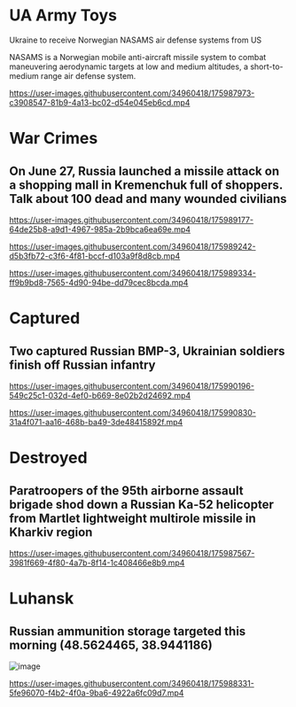 # UA Army Toys

Ukraine to receive Norwegian NASAMS air defense systems from US

NASAMS is a Norwegian mobile anti-aircraft missile system to combat maneuvering aerodynamic targets at low and medium altitudes, a short-to-medium range air defense system.

https://user-images.githubusercontent.com/34960418/175987973-c3908547-81b9-4a13-bc02-d54e045eb6cd.mp4


# War Crimes

## On June 27, Russia launched a missile attack on a shopping mall in Kremenchuk full of shoppers. Talk about 100 dead and many wounded civilians

https://user-images.githubusercontent.com/34960418/175989177-64de25b8-a9d1-4967-985a-2b9bca6ea69e.mp4

https://user-images.githubusercontent.com/34960418/175989242-d5b3fb72-c3f6-4f81-bccf-d103a9f8d8cb.mp4

https://user-images.githubusercontent.com/34960418/175989334-ff9b9bd8-7565-4d90-94be-dd79cec8bcda.mp4


# Captured

## Two captured Russian BMP-3, Ukrainian soldiers finish off Russian infantry

https://user-images.githubusercontent.com/34960418/175990196-549c25c1-032d-4ef0-b669-8e02b2d24692.mp4

https://user-images.githubusercontent.com/34960418/175990830-31a4f071-aa16-468b-ba49-3de48415892f.mp4


# Destroyed

## Paratroopers of the 95th airborne assault brigade shod down a Russian Ka-52 helicopter from Martlet lightweight multirole missile in Kharkiv region

https://user-images.githubusercontent.com/34960418/175987567-3981f669-4f80-4a7b-8f14-1c408466e8b9.mp4


# Luhansk

## Russian ammunition storage targeted this morning (48.5624465, 38.9441186)

![image](https://user-images.githubusercontent.com/34960418/175988961-d0b5cd9e-caec-4577-afbe-32f9f3adfa80.png)

https://user-images.githubusercontent.com/34960418/175988331-5fe96070-f4b2-4f0a-9ba6-4922a6fc09d7.mp4

